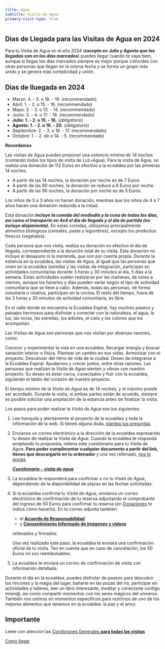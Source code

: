 ```yaml
---
title: Agua
subtitle: Visita de Agua
primary-visit-type: true
---
```


<!--
SPDX-FileCopyrightText: 2012-2023 Atzar <ecoaldeavegetariana@gmail.com>
SPDX-FileCopyrightText: 2024 Robin Vobruba <hoijui.quaero@gmail.com>

SPDX-License-Identifier: CC-BY-SA-4.0
-->

## Dias de Llegada para las Visitas de Agua en 2024

Para tu Visita de Agua en el año 2024
(***excepto en Julio y Agosto que
las llegadas son en los días marcados***)
puedes llegar cuando te vaya bien,
aunque si llegas los días marcados siempre es mejor
porque coincides con otras personas que llegan en la misma fecha
y se forma un grupo más unido
y se genera más complicidad y unión.

## Dias de lluegada en 2024

- Marzo: 4. - 5. o 18. - 19. (recommendado)
- Abril: 1. - 2. o 15. - 16. (recommendado)
- Mayo:  2. - 3. o 13. - 14. (recommendado)
- Junio: 3. - 4. o 17. - 18. (recommendado)
- **Julio: 1. - 2. o 15. - 16.** (_obligatorio_)
- **Agosto: 1. - 2. o 19. - 20.** (_obligatorio_)
- Septiembre: 2. - 3. o 16. - 17. (recommendado)
- Octubre:  1. - 2. de o 14. - 5. (recommendado)

**Recordamos**

Las visitas de Agua pueden proponer una *estancia mínima de 14 noches*
(contando todos los tipos de visita de Luz+Agua).
Para la visita de Agua,
se realiza una donación de 112 Euros en efectivo a la ecoaldea por las primeras 14 noches.

- A partir de las 14 noches, la donación por noche es de 7 Euros
- A partir de las 60 noches, la donación se reduce a 6 Euros por noche.
- A partir de las 90 noches, la donación por noche es de 5 Euros.

Los niños de 0 a 3 años no hacen donación,
mientras que los niños de 4 a 7 años hacen una donación reducida a la mitad.

Esta donación ***incluye la comida del mediodía y la cena de todos los días,
así como el transporte en 4x4 el día de llegada y el día de partida
(no incluye alojamiento).***
En estas comidas, utilizamos principalmente alimentos biológicos
(cereales, pasta y legumbres),
excepto los productos frescos (vegetales).

Cada persona que nos visita,
realiza su donación en efectivo el día de llegada,
correspondiente a la duración total de su visita.
Esta donación no incluye el desayuno ni la merienda,
que son por cuenta propia.
Durante la estancia en la ecoaldea,
las visitas de Agua,
al igual que las personas que viven en la ecoaldea (semilla)
y las visitas de integración,
participan en actividades comunitarias durante 3 horas y 30 minutos al día,
5 días a la semana.
Estas actividades suelen realizarse por las mañanas,
de lunes a viernes,
aunque los horarios y días pueden variar
según el tipo de actividad comunitaria que se lleve a cabo.
Además, todas las personas,
de forma voluntaria o rotativa,
participan en la cocina.
El resto del tiempo,
fuera de las 3 horas y 30 minutos de actividad comunitaria,
es libre.

En el valle donde se encuentra la Ecoaldea Espiral,
hay muchos paseos y paisajes hermosos para disfrutar y conectar con la naturaleza,
el agua, la luz, las rocas, las estrellas, los árboles,
el cielo y los colores que los acompañan.

Las Visitas de Agua son personas que nos visitan por diversas razones,
como:

Conocer y experimentar la vida en una ecoaldea.
Recargar energía y buscar sanación interior o física.
Plantear un cambio en sus vidas.
Armonizar con el proyecto.
Descansar del ritmo de vida de la ciudad.
Deseo de integrarse a la Ecoaldea Espiral.
Ayudarnos y crecer juntos,
entre otras razones.
Las personas que realizan la _Visita de Agua_ sienten y vibran con nuestro proyecto.
Su deseo es estar cerca,
conectados y fluir con la ecoaldea,
siguiendo el latido del corazón de nuestro proyecto.

El tiempo mínimo de la _Visita de Agua_ es de 14 noches,
y el máximo puede ser acordado.
Durante la visita,
si ambas partes están de acuerdo,
siempre es posible solicitar una ampliación de la estancia
antes de finalizar la visita.

Los pasos para poder realizar la _Visita de Agua_ son los siguientes:

1. Lee tranquila y atentamente el proyecto de la ecoaldea
    y toda la información de la web.
    Si tienes alguna duda,
    [plantea tus preguntas][contacto].

2. Envíanos un correo electrónico a la dirección de la ecoaldea
    expresando tu deseo de realizar la _Visita de Agua_.
    Cuando la ecoaldea te responda aceptando tu propuesta,
    rellena este cuestionario para tu _Visita de Agua_.
    **Para poder cumplimentar cualquier documento a partir del link,
    tienes que descargarlo en tu ordenador** y una vez rellenado,
    [nos lo envias][contacto].

    ***[Cuestionario - visita de agua](
    https://docs.google.com/document/d/1JXqR2QlBnPZd0zRbhLWu43jbW37HWLQ0V49aPTjlYzA/edit?usp=drive_link)***

3. La ecoaldea te responderá para confirmar o no tu _Visita de Agua_,
    dependiendo de la disponibilidad de plazas en las fechas solicitadas.

4. Si la ecoaldea confirma tu _Visita de Agua_,
    envíanos un correo electrónico de confirmación de tu reserva
    adjuntando el comprobante del ingreso de 50 Euros
    para confirmar tu reserva
    (en [Donaciones](../donaciones.md) te indica cómo hacerlo).
    En tu correo adjunta tambien:

    - el [**Acuerdo de Responsabilidad**](
      https://docs.google.com/document/d/1LHb7SVDQ-M8FmAcnYgnzMvlfKPGFha1n-uw4Rqkf8cM/edit?usp=drive_link)
    - y [**Consentimiento Informado de imágenes y videos**](
      https://docs.google.com/document/d/1C5pqcvrZBbvqaVWchEwn3Wk5DST300HS5YZm8GarfFQ/edit?usp=drive_link)

    rellenados y firmados.

    Una vez realizado este paso,
    la ecoaldea te enviará una confirmación oficial de tu visita.
    Ten en cuenta que en caso de cancelación,
    los 50 Euros no son reembolsables.

5. La ecoaldea te enviará un correo de confirmación de visita
    con información detallada.

Durante el día en la ecoaldea,
puedes disfrutar de paseos para descubrir los rincones y la magia del lugar,
bañarte en las pozas del río,
participar en actividades y talleres,
leer un libro interesante,
meditar y conectarte contigo mism@,
así como compartir momentos con los seres mágicos del universo.
También nos unimos en momentos específicos
para nutrirnos de uno de los mejores alimentos que tenemos en la ecoaldea:
la paz y el amor.

## Importante

Leete con atencion las [Condiciones Generales **para todas las visitas**](general.md)

[Como llegar](../como-llegar.md)

[Visita de Agua]: agua.md
[contacto]: ../contacto.md

